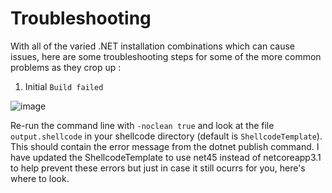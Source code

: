 # Troubleshooting

With all of the varied .NET installation combinations which can cause issues, here are some troubleshooting steps for some of the more common problems as they crop up :

1. Initial `Build failed`

![image](https://user-images.githubusercontent.com/21687763/131313727-f4c4b6cb-8704-448b-a17e-c5420007d3d9.png)

Re-run the command line with `-noclean true` and look at the file `output.shellcode` in your shellcode directory (default is `ShellcodeTemplate`). This should contain the error message from the dotnet publish command. I have updated the ShellcodeTemplate to use net45 instead of netcoreapp3.1 to help prevent these errors but just in case it still ocurrs for you, here's where to look.


